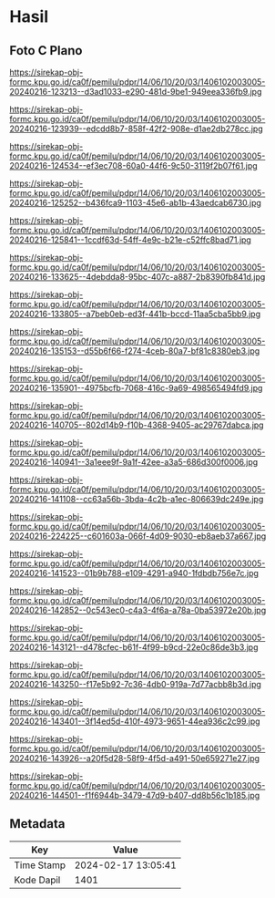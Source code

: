 # Hasil

## Foto C Plano

https://sirekap-obj-formc.kpu.go.id/ca0f/pemilu/pdpr/14/06/10/20/03/1406102003005-20240216-123213--d3ad1033-e290-481d-9be1-949eea336fb9.jpg

https://sirekap-obj-formc.kpu.go.id/ca0f/pemilu/pdpr/14/06/10/20/03/1406102003005-20240216-123939--edcdd8b7-858f-42f2-908e-d1ae2db278cc.jpg

https://sirekap-obj-formc.kpu.go.id/ca0f/pemilu/pdpr/14/06/10/20/03/1406102003005-20240216-124534--ef3ec708-60a0-44f6-9c50-3119f2b07f61.jpg

https://sirekap-obj-formc.kpu.go.id/ca0f/pemilu/pdpr/14/06/10/20/03/1406102003005-20240216-125252--b436fca9-1103-45e6-ab1b-43aedcab6730.jpg

https://sirekap-obj-formc.kpu.go.id/ca0f/pemilu/pdpr/14/06/10/20/03/1406102003005-20240216-125841--1ccdf63d-54ff-4e9c-b21e-c52ffc8bad71.jpg

https://sirekap-obj-formc.kpu.go.id/ca0f/pemilu/pdpr/14/06/10/20/03/1406102003005-20240216-133625--4debdda8-95bc-407c-a887-2b8390fb841d.jpg

https://sirekap-obj-formc.kpu.go.id/ca0f/pemilu/pdpr/14/06/10/20/03/1406102003005-20240216-133805--a7beb0eb-ed3f-441b-bccd-11aa5cba5bb9.jpg

https://sirekap-obj-formc.kpu.go.id/ca0f/pemilu/pdpr/14/06/10/20/03/1406102003005-20240216-135153--d55b6f66-f274-4ceb-80a7-bf81c8380eb3.jpg

https://sirekap-obj-formc.kpu.go.id/ca0f/pemilu/pdpr/14/06/10/20/03/1406102003005-20240216-135901--4975bcfb-7068-416c-9a69-498565494fd9.jpg

https://sirekap-obj-formc.kpu.go.id/ca0f/pemilu/pdpr/14/06/10/20/03/1406102003005-20240216-140705--802d14b9-f10b-4368-9405-ac29767dabca.jpg

https://sirekap-obj-formc.kpu.go.id/ca0f/pemilu/pdpr/14/06/10/20/03/1406102003005-20240216-140941--3a1eee9f-9a1f-42ee-a3a5-686d300f0006.jpg

https://sirekap-obj-formc.kpu.go.id/ca0f/pemilu/pdpr/14/06/10/20/03/1406102003005-20240216-141108--cc63a56b-3bda-4c2b-a1ec-806639dc249e.jpg

https://sirekap-obj-formc.kpu.go.id/ca0f/pemilu/pdpr/14/06/10/20/03/1406102003005-20240216-224225--c601603a-066f-4d09-9030-eb8aeb37a667.jpg

https://sirekap-obj-formc.kpu.go.id/ca0f/pemilu/pdpr/14/06/10/20/03/1406102003005-20240216-141523--01b9b788-e109-4291-a940-1fdbdb756e7c.jpg

https://sirekap-obj-formc.kpu.go.id/ca0f/pemilu/pdpr/14/06/10/20/03/1406102003005-20240216-142852--0c543ec0-c4a3-4f6a-a78a-0ba53972e20b.jpg

https://sirekap-obj-formc.kpu.go.id/ca0f/pemilu/pdpr/14/06/10/20/03/1406102003005-20240216-143121--d478cfec-b61f-4f99-b9cd-22e0c86de3b3.jpg

https://sirekap-obj-formc.kpu.go.id/ca0f/pemilu/pdpr/14/06/10/20/03/1406102003005-20240216-143250--f17e5b92-7c36-4db0-919a-7d77acbb8b3d.jpg

https://sirekap-obj-formc.kpu.go.id/ca0f/pemilu/pdpr/14/06/10/20/03/1406102003005-20240216-143401--3f14ed5d-410f-4973-9651-44ea936c2c99.jpg

https://sirekap-obj-formc.kpu.go.id/ca0f/pemilu/pdpr/14/06/10/20/03/1406102003005-20240216-143926--a20f5d28-58f9-4f5d-a491-50e659271e27.jpg

https://sirekap-obj-formc.kpu.go.id/ca0f/pemilu/pdpr/14/06/10/20/03/1406102003005-20240216-144501--f1f6944b-3479-47d9-b407-dd8b56c1b185.jpg


## Metadata

| Key        | Value               |
| ---------- | ------------------- |
| Time Stamp | 2024-02-17 13:05:41 |
| Kode Dapil | 1401                |



